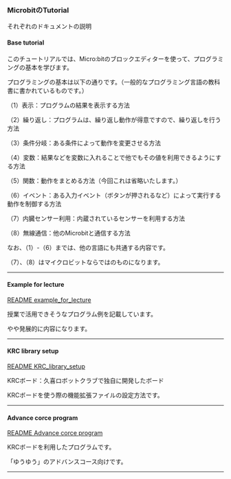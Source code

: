 ### MicrobitのTutorial

それぞれのドキュメントの説明

#### Base tutorial

このチュートリアルでは、Micro:bitのブロックエディターを使って、プログラミングの基本を学びます。

プログラミングの基本は以下の通りです。（一般的なプログラミング言語の教科書に書かれているものです。）

（1）表示：プログラムの結果を表示する方法

（2）繰り返し：プログラムは、繰り返し動作が得意ですので、繰り返しを行う方法

（3）条件分岐：ある条件によって動作を変更させる方法

（4）変数：結果などを変数に入れることで他でもその値を利用できるようにする方法

（5）関数：動作をまとめる方法（今回これは省略いたします。）

（6）イベント：ある入力イベント（ボタンが押されるなど）によって実行する動作を制御する方法

（7）内臓センサー利用：内蔵されているセンサーを利用する方法

（8）無線通信：他のMicrobitと通信する方法

なお、（1）-（6）までは、他の言語にも共通する内容です。

（7）、（8）はマイクロビットならではのものになります。

---

#### Example for lecture
[README example_for_lecture](./example_for_lecture.md)

授業で活用できそうなプログラム例を記載しています。

やや発展的に内容になります。

---

#### KRC library setup

[README KRC_library_setup](./KRC_library_setup.md)

KRCボード：久喜ロボットクラブで独自に開発したボード

KRCボードを使う際の機能拡張ファイルの設定方法です。

---

#### Advance corce program

[README Advance corce program](./advance_pluse.md)

KRCボードを利用したプログラムです。

「ゆうゆう」のアドバンスコース向けです。

---
